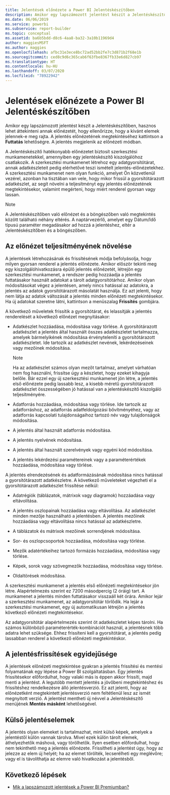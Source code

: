 ```yaml
---
title: Jelentések előnézete a Power BI Jelentéskészítőben
description: Amikor egy lapszámozott jelentést készít a Jelentéskészítőben, hasznos lehet áttekinteni annak előnézetét, hogy ellenőrizze, hogy a kívánt elemek jelennek-e meg rajta.
ms.date: 06/06/2019
ms.service: powerbi
ms.subservice: report-builder
ms.topic: conceptual
ms.assetid: ba6b5bdd-d8c6-4aa8-ba32-3a10b11969d4
author: maggiesMSFT
ms.author: maggies
ms.openlocfilehash: afbc31e3ece8bc72ad52bb2fe7c3d871b2f68e1b
ms.sourcegitcommit: ced8c9d6c365cab6f63fbe8367fb33e6d827cb97
ms.translationtype: HT
ms.contentlocale: hu-HU
ms.lasthandoff: 03/07/2020
ms.locfileid: "78922942"
---
```

# <a name="previewing-reports-in-power-bi-report-builder"></a>Jelentések előnézete a Power BI Jelentéskészítőben
  Amikor egy lapszámozott jelentést készít a Jelentéskészítőben, hasznos lehet áttekinteni annak előnézetét, hogy ellenőrizze, hogy a kívánt elemek jelennek-e meg rajta. A jelentés előnézetének megtekintéséhez kattintson a **Futtatás** lehetőségre. A jelentés megjelenik az előnézeti módban.  
  
 A Jelentéskészítő hatékonyabb előnézetet biztosít szerkesztési munkamenetekkel, amennyiben egy jelentéskészítő kiszolgálóhoz csatlakozik. A szerkesztési munkamenet létrehoz egy adatgyorsítótárat, annak adatkészleteit pedig elérhetővé teszi ismételt jelentés-előnézetekhez. A szerkesztési munkamenet nem olyan funkció, amelyet Ön közvetlenül vezérel, azonban ha tisztában van vele, hogy mikor frissül a gyorsítótárazott adatkészlet, az segít növelni a teljesítményt egy jelentés előnézetének megtekintésekor, valamint megérteni, hogy miért renderel gyorsan vagy lassan.  

  
> [!NOTE]  
> A Jelentéskészítőben való előnézet és a böngészőben való megtekintés között található néhány eltérés. A naptárvezérlő, amelyet egy Dátum/Idő típusú paraméter megadásakor ad hozzá a jelentéshez, eltér a Jelentéskészítőben és a böngészőben. 
  
## <a name="improving-preview-performance"></a>Az előnézet teljesítményének növelése  
 A jelentések létrehozásának és frissítésének módja befolyásolja, hogy milyen gyorsan renderel a jelentés előnézete. Amikor először tekinti meg egy kiszolgálóhivatkozásra épülő jelentés előnézetét, létrejön egy szerkesztési munkamenet, a rendszer pedig hozzáadja a jelentés futtatásakor használt adatokat a tárolt adatgyorsítótárhoz. Amikor olyan módosításokat végez a jelentésen, amely nincs hatással az adatokra, a jelentés az adatok gyorsítótárazott másolatát használja. Ez azt jelenti, hogy nem látja az adatok változását a jelentés minden előnézeti megtekintésekor. Ha új adatokat szeretne látni, kattintson a menüszalag **Frissítés** gombjára.  
  
 A következő műveletek frissítik a gyorsítótárat, és lelassítják a jelentés renderelését a következő előnézet megnyitásakor:  
  
-   Adatkészlet hozzáadása, módosítása vagy törlése. A gyorsítótárazott adatkészlet a jelentés által használt összes adatkészletet tartalmazza, amelyek bármelyikének módosítása érvényteleníti a gyorsítótárazott adatkészletet. Ide tartozik az adatkészlet nevének, lekérdezéseinek vagy mezőinek módosítása.  
  
    > [!NOTE]  
    >  Ha az adatkészlet számos olyan mezőt tartalmaz, amelyet várhatóan nem fog használni, frissítse úgy a készletet, hogy ezeket kihagyja belőle. Bár ezzel egy új szerkesztési munkamenet jön létre, a jelentés első előnézete pedig lassabb lesz, a kisebb méretű gyorsítótárazott adatkészlet összességében jó hatással van a jelentéskészítő kiszolgáló teljesítményére.  
  
-   Adatforrás hozzáadása, módosítása vagy törlése. Ide tartozik az adatforráshoz, az adatforrás adatfeldolgozási bővítményéhez, vagy az adatforrás kapcsolati tulajdonságaihoz tartozó név vagy tulajdonságok módosítása.  
  
-   A jelentés által használt adatforrás módosítása.  
  
-   A jelentés nyelvének módosítása.  
  
-   A jelentés által használt szerelvények vagy egyéni kód módosítása.  
  
-   A jelentés lekérdezési paramétereinek vagy a paraméterértékek hozzáadása, módosítása vagy törlése.  
  
 A jelentés elrendezésének és adatformázásának módosítása nincs hatással a gyorsítótárazott adatkészletre. A következő műveleteket végezheti el a gyorsítótárazott adatkészlet frissítése nélkül:  
  
-   Adatrégiók (táblázatok, mátrixok vagy diagramok) hozzáadása vagy eltávolítása.  
  
-   A jelentés oszlopainak hozzáadása vagy eltávolítása. Az adatkészlet minden mezője használható a jelentésben. A jelentés mezőinek hozzáadása vagy eltávolítása nincs hatással az adatkészletre.  
  
-   A táblázatok és mátrixok mezőinek sorrendjének módosítása.  
  
-   Sor- és oszlopcsoportok hozzáadása, módosítása vagy törlése.  
  
-   Mezők adatértékeihez tartozó formázás hozzáadása, módosítása vagy törlése.  
  
-   Képek, sorok vagy szövegmezők hozzáadása, módosítása vagy törlése.  
  
-   Oldaltörések módosítása.  
  
A szerkesztési munkamenet a jelentés első előnézeti megtekintésekor jön létre. Alapértelmezés szerint ez 7200 másodpercig (2 óráig) tart. A munkamenet a jelentés minden futtatásakor visszaáll két órára. Amikor lejár a szerkesztési munkamenet, az adatgyorsítótár törlődik. Ha lejár a szerkesztési munkamenet, egy új automatikusan létrejön a jelentés következő előnézeti megtekintésekor.
  
Az adatgyorsítótár alapértelmezés szerint öt adatkészletet képes tárolni. Ha számos különböző paraméterérték-kombinációt használ, a jelentésnek több adatra lehet szüksége. Ehhez frissíteni kell a gyorsítótárat, a jelentés pedig lassabban renderel a következő előnézeti megtekintéskor. 
  
## <a name="concurrency-of-report-updates"></a>A jelentésfrissítések egyidejűsége  
A jelentések előnézeti megtekintése gyakran a jelentés frissítési és mentési folyamatának egy lépése a Power BI szolgáltatásban. Egy jelentés frissítésekor előfordulhat, hogy valaki más is éppen akkor frissíti, majd menti a jelentést. A legutóbb mentett jelentés a jövőbeni megtekintéshez és frissítéshez rendelkezésre álló jelentésverzió. Ez azt jelenti, hogy az előnézetként megtekintett jelentésverzió nem feltétlenül lesz az ismét megnyitott verzió. A jelentést mentheti új névvel a Jelentéskészítő menüjének **Mentés másként** lehetőségével.  
  
## <a name="external-report-items"></a>Külső jelentéselemek  
 A jelentés olyan elemeket is tartalmazhat, mint külső képek, amelyek a jelentéstől külön vannak tárolva. Mivel ezek külön tárolt elemek, áthelyezhetők máshová, vagy törölhetők. Ilyen esetben előfordulhat, hogy nem tekinthető meg a jelentés előnézete. Frissítheti a jelentést úgy, hogy az jelezze az elem új helyét; ha az elemet törölték, lecserélheti egy meglévőre; vagy el is távolíthatja az elemre való hivatkozást a jelentésből.  
  
## <a name="next-steps"></a>Következő lépések

- [Mik a lapszámozott jelentések a Power BI Premiumban?](paginated-reports-report-builder-power-bi.md)
  
